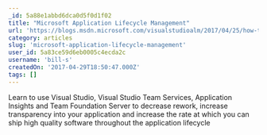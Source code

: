 ```yaml
---
_id: 5a88e1abbd6dca0d5f0d1f02
title: "Microsoft Application Lifecycle Management"
url: 'https://blogs.msdn.microsoft.com/visualstudioalm/2017/04/25/how-to-build-and-deploy-a-java-web-application-using-team-services-and-azure/'
category: articles
slug: 'microsoft-application-lifecycle-management'
user_id: 5a83ce59d6eb0005c4ecda2c
username: 'bill-s'
createdOn: '2017-04-29T18:50:47.000Z'
tags: []
---
```


Learn to use Visual Studio, Visual Studio Team Services, Application Insights and Team Foundation Server to decrease rework, increase transparency into your application and increase the rate at which you can ship high quality software throughout the application lifecycle
